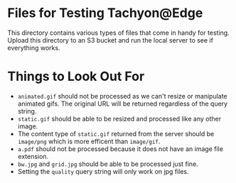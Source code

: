 # Files for Testing Tachyon@Edge

This directory contains various types of files that come in handy for testing. Upload this directory to an S3 bucket and run the local server to see if everything works.

# Things to Look Out For
 - `animated.gif` should not be processed as we can't resize or manipulate animated gifs. The original URL will be returned regardless of the query string.
 - `static.gif` should be able to be resized and processed like any other image.
 - The content type of `static.gif` returned from the server should be `image/png` which is more efficent than `image/gif`.
 - `a.pdf` should not be processed because it does not have an image file extension.
 - `bw.jpg` and `grid.jpg` should be able to be processed just fine.
 - Setting the `quality` query string will only work on jpg files.
